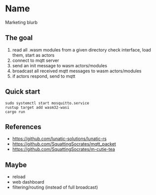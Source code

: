 # Name

Marketing blurb

## The goal
1. read all .wasm modules from a given directory
   check interface, load them, start as actors
2. connect to mqtt server
3. send an init message to wasm actors/modules
4. broadcast all received mqtt messages to wasm actors/modules
5. if actors respond, send to mqtt

## Quick start

```
sudo systemctl start mosquitto.service
rustup target add wasm32-wasi
cargo run
```

## References
* https://github.com/lunatic-solutions/lunatic-rs
* https://github.com/SquattingSocrates/mqtt_packet
* https://github.com/SquattingSocrates/m-cutie-tea

## Maybe
* reload
* web dashboard
* filtering/routing (instead of full broadcast)
